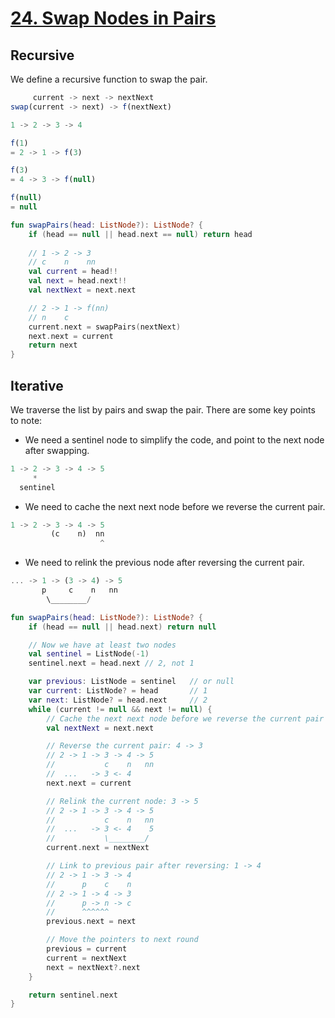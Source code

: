 # [24. Swap Nodes in Pairs](https://leetcode.com/problems/swap-nodes-in-pairs/description/)

## Recursive
We define a recursive function to swap the pair.

```js
     current -> next -> nextNext
swap(current -> next) -> f(nextNext)
```

```js
1 -> 2 -> 3 -> 4

f(1)
= 2 -> 1 -> f(3)

f(3)
= 4 -> 3 -> f(null)

f(null)
= null
```

```kotlin
fun swapPairs(head: ListNode?): ListNode? {
    if (head == null || head.next == null) return head
    
    // 1 -> 2 -> 3
    // c    n    nn
    val current = head!!
    val next = head.next!!
    val nextNext = next.next

    // 2 -> 1 -> f(nn)
    // n    c
    current.next = swapPairs(nextNext)
    next.next = current
    return next
}
```

## Iterative
We traverse the list by pairs and swap the pair. There are some key points to note:
* We need a sentinel node to simplify the code, and point to the next node after swapping.
```js
1 -> 2 -> 3 -> 4 -> 5
     *
  sentinel
```

* We need to cache the next next node before we reverse the current pair.
```js
1 -> 2 -> 3 -> 4 -> 5
         (c    n)  nn
                    ^
```

* We need to relink the previous node after reversing the current pair.
```js
... -> 1 -> (3 -> 4) -> 5
       p     c    n   nn
        \________/
```

```kotlin
fun swapPairs(head: ListNode?): ListNode? {
    if (head == null || head.next) return null

    // Now we have at least two nodes
    val sentinel = ListNode(-1)
    sentinel.next = head.next // 2, not 1

    var previous: ListNode = sentinel   // or null
    var current: ListNode? = head       // 1
    var next: ListNode? = head.next     // 2
    while (current != null && next != null) {
        // Cache the next next node before we reverse the current pair
        val nextNext = next.next

        // Reverse the current pair: 4 -> 3
        // 2 -> 1 -> 3 -> 4 -> 5
        //           c    n   nn
        //  ...   -> 3 <- 4
        next.next = current

        // Relink the current node: 3 -> 5
        // 2 -> 1 -> 3 -> 4 -> 5
        //           c    n   nn
        //  ...   -> 3 <- 4    5
        //           \________/
        current.next = nextNext

        // Link to previous pair after reversing: 1 -> 4
        // 2 -> 1 -> 3 -> 4
        //      p    c    n
        // 2 -> 1 -> 4 -> 3
        //      p -> n -> c
        //      ^^^^^^
        previous.next = next

        // Move the pointers to next round
        previous = current
        current = nextNext
        next = nextNext?.next
    }

    return sentinel.next
}
```